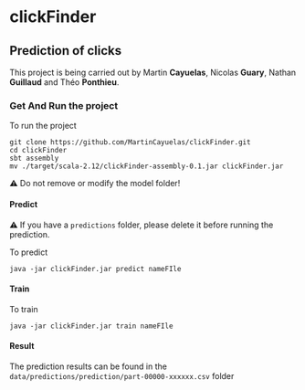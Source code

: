 # clickFinder

## Prediction of clicks

This project is being carried out by Martin **Cayuelas**, Nicolas **Guary**, Nathan **Guillaud** and Théo **Ponthieu**.

### Get And Run the project
To run the project
```shell script
git clone https://github.com/MartinCayuelas/clickFinder.git
cd clickFinder
sbt assembly
mv ./target/scala-2.12/clickFinder-assembly-0.1.jar clickFinder.jar
```
⚠️ Do not remove or modify the model folder!
#### Predict
⚠️ If you have a `predictions` folder, please delete it before running the prediction.

To predict 
```shell script
java -jar clickFinder.jar predict nameFIle
```

#### Train
To train
```shell script
java -jar clickFinder.jar train nameFIle
```

#### Result
The prediction results can be found in the ```data/predictions/prediction/part-00000-xxxxxx.csv``` folder